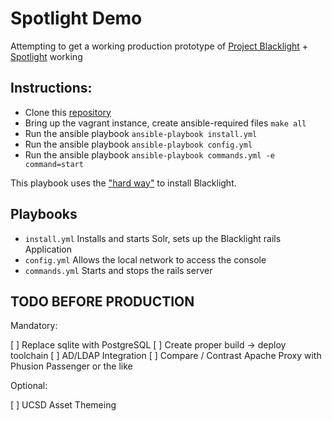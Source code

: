 # Spotlight Demo

Attempting to get a working production prototype of [Project Blacklight](http://projectblacklight.org) + [Spotlight](https://github.com/projectblacklight/spotlight) working


## Instructions:

* Clone this [repository](https://github.com/jhriv/spotlight-demo.git)
* Bring up the vagrant instance, create ansible-required files `make all`
* Run the ansible playbook `ansible-playbook install.yml`
* Run the ansible playbook `ansible-playbook config.yml`
* Run the ansible playbook `ansible-playbook commands.yml -e command=start`

This playbook uses the ["hard way"](https://github.com/projectblacklight/blacklight/wiki/Quickstart) to install Blacklight.

## Playbooks

* `install.yml` Installs and starts Solr, sets up the Blacklight rails Application
* `config.yml` Allows the local network to access the console
* `commands.yml` Starts and stops the rails server



## TODO BEFORE PRODUCTION

Mandatory:

[ ] Replace sqlite with PostgreSQL
[ ] Create proper build -> deploy toolchain
[ ] AD/LDAP Integration
[ ] Compare / Contrast Apache Proxy with Phusion Passenger or the like

Optional:

[ ] UCSD Asset Themeing
